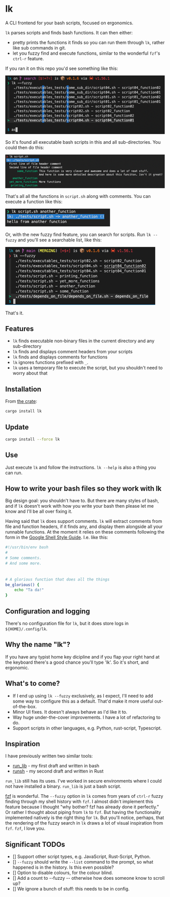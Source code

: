 # lk

A CLI frontend for your bash scripts, focused on ergonomics.

`lk` parses scripts and finds bash functions. It can then either:
* pretty prints the functions it finds so you can run them through `lk`, rather like sub commands in git.
* let you fuzzy find and execute functions, similar to the wonderful `fzf`'s `ctrl-r` feature. 

If you ran it on this repo you'd see something like this:

![lk results from this repo](./docs/example02.png)

So it's found all executable bash scripts in this and all sub-directories. You could then do this:

![lk showing functions in script.sh](./docs/example03.png)

That's all all the functions in `script.sh` along with comments. You can execute a function like this:

![lk executing a function in script.sh](./docs/example04.png)


Or, with the new fuzzy find feature, you can search for scripts. Run `lk --fuzzy` and you'll see a searchable list, like this:

![And image showing the fuzzy find results](docs/example05.png )

That's it.

## Features 
 - `lk` finds executable non-binary files in the current directory and any sub-directory
 - `lk` finds and displays comment headers from your scripts 
 - `lk` finds and displays comments for functions
 - `lk` ignores functions prefixed with `_`. 
 - `lk` uses a temporary file to execute the script, but you shouldn't need to worry about that

## Installation
From [the crate](https://crates.io/crates/lk):
```bash
cargo install lk
```

## Update
```bash
cargo install --force lk
```

## Use
Just execute `lk` and follow the instructions. `lk --help` is also a thing you can run.

## How to write your bash files so they work with lk
Big design goal: you shouldn't have to. But there are many styles of bash, and if `lk` doesn't work with how you write your bash then please let me know and I'll be all over fixing it.

Having said that `lk` does support comments. `lk` will extract comments from file and function headers, if it finds any, and display them alongside all your runnable functions. At the moment it relies on these comments following the form in the [Google Shell Style Guide](https://google.github.io/styleguide/shellguide.html#s4.1-file-header). I.e. like this:
```bash
#!/usr/bin/env bash
#
# Some comments.
# And some more.


# A glorious function that does all the things
be_glorious() {
    echo "Ta da!"
}
```

## Configuration and logging
There's no configuration file for `lk`, but it does store logs in `${HOME}/.config/lk`.

## Why the name "lk"?
If you have any typist home key dicipline and if you flap your right hand at the keyboard there's a good chance you'll type 'lk'. So it's short, and ergonomic.

## What's to come?
* If I end up using `lk --fuzzy` exclusively, as I expect, I'll need to add some way to configure this as a default. That'd make it more useful out-of-the-box.
* Minor UI fixes. It doesn't always behave as I'd like it to.
* Way huge under-the-cover improvements. I have a lot of refactoring to do.
* Support scripts in other languages, e.g. Python, rust-script, Typescript.

## Inspiration

I have previously written two similar tools: 
* [run_lib](https://github.com/jamescoleuk/run_lib) - my first draft and written in bash
* [runsh](https://github.com/jamescoleuk/runsh) - my second draft and written in Rust

`run_lib` still has its uses. I've worked in secure environments where I could not have installed a binary. `run_lib` is just a bash script.


[fzf](https://github.com/junegunn/fzf) is wonderful. The `--fuzzy` option in `lk` comes from years of `ctrl-r` fuzzy finding through my shell history with `fzf`. I almost didn't implement this feature because I thought "why bother? fzf has already done it perfectly." Or rather I thought about piping from `lk` to `fzf`. But having the functionality implemented natively is the right thing for `lk`. But you'll notice, perhaps, that the rendering of the fuzzy search in `lk` draws a lot of visual inspiration from `fzf`. `fzf`, I love you.

## Significant TODOs

- [] Support other script types, e.g. JavaScript, Rust-Script, Python.
- [] `--fuzzy` should write the `--list` command to the prompt, so what happened is in the history. Is this even possible?
- [] Option to disable colours, for the colour blind.
- [] Add a count to --fuzzy -- otherwise how does someone know to scroll up?
- [] We ignore a bunch of stuff: this needs to be in config.